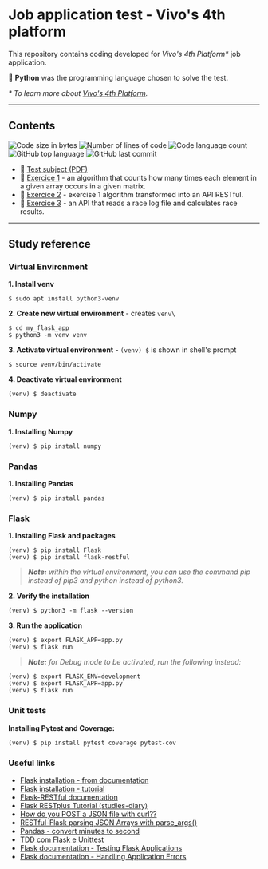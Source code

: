# Job application test - Vivo's 4th platform

This repository contains coding developed for *Vivo's 4th Platform\** job application.

🐍 **Python** was the programming language chosen to solve the test.

*\* To learn more about [Vivo's 4th Platform](https://www.telefonica.com/en/web/press-office/-/telefonica-presents-aura-a-pioneering-way-in-the-industry-to-interact-with-customers-based-on-cognitive-intelligence).*

---

## Contents

![Code size in bytes](https://img.shields.io/github/languages/code-size/appinha/job_app_test-vivo_4th_platform?color=blueviolet)
![Number of lines of code](https://img.shields.io/tokei/lines/github/appinha/job_app_test-vivo_4th_platform?color=blueviolet)
![Code language count](https://img.shields.io/github/languages/count/appinha/job_app_test-vivo_4th_platform?color=blue)
![GitHub top language](https://img.shields.io/github/languages/top/appinha/job_app_test-vivo_4th_platform?color=blue)
![GitHub last commit](https://img.shields.io/github/last-commit/appinha/job_app_test-vivo_4th_platform)

* 📄 [Test subject (PDF)](prova_desenvolvedores_4p.pdf)
* 📁 [Exercice 1](ex1/) - an algorithm that counts how many times each element in a given array occurs in a given matrix.
* 📁 [Exercice 2](ex2/) - exercise 1 algorithm transformed into an API RESTful.
* 📁 [Exercice 3](ex3/) - an API that reads a race log file and calculates race results.

---

## Study reference

### Virtual Environment

**1. Install venv**
```
$ sudo apt install python3-venv
```

**2. Create new virtual environment** - creates `venv\`
```
$ cd my_flask_app
$ python3 -m venv venv
```

**3. Activate virtual environment** - `(venv) $` is shown in shell's prompt
```
$ source venv/bin/activate
```

**4. Deactivate virtual environment**
```
(venv) $ deactivate
```

### Numpy

**1. Installing Numpy**
```
(venv) $ pip install numpy
```

### Pandas

**1. Installing Pandas**
```
(venv) $ pip install pandas
```

### Flask

**1. Installing Flask and packages**
```
(venv) $ pip install Flask
(venv) $ pip install flask-restful
```

> ***Note:** within the virtual environment, you can use the command pip instead of pip3 and python instead of python3.*

**2. Verify the installation**
```
(venv) $ python3 -m flask --version
```

**3. Run the application**
```
(venv) $ export FLASK_APP=app.py
(venv) $ flask run
```

> ***Note:** for Debug mode to be activated, run the following instead:*
```
(venv) $ export FLASK_ENV=development
(venv) $ export FLASK_APP=app.py
(venv) $ flask run
```

### Unit tests

**Installing Pytest and Coverage:**
```
(venv) $ pip install pytest coverage pytest-cov
```

### Useful links

* [Flask installation - from documentation](https://flask.palletsprojects.com/en/1.1.x/installation/)
* [Flask installation - tutorial](https://linuxize.com/post/how-to-install-flask-on-ubuntu-18-04/)
* [Flask-RESTful documentation](https://flask-restful.readthedocs.io/en/latest/)
* [Flask RESTplus Tutorial (studies-diary)](https://medium.com/trainingcenter/flask-restplus-ea942ec30555)
* [How do you POST a JSON file with curl??](https://gist.github.com/ungoldman/11282441)
* [RESTful-Flask parsing JSON Arrays with parse_args()](https://stackoverflow.com/questions/45613160/restful-flask-parsing-json-arrays-with-parse-args)
* [Pandas - convert minutes to second](https://stackoverflow.com/questions/50308629/python-pandas-column-convert-minutes-to-second)
* [TDD com Flask e Unittest](https://medium.com/@otaviobn/tdd-com-flask-e-unittest-3f66036a240b)
* [Flask documentation - Testing Flask Applications](https://flask.palletsprojects.com/en/1.1.x/testing/)
* [Flask documentation - Handling Application Errors](https://flask.palletsprojects.com/en/master/errorhandling/)